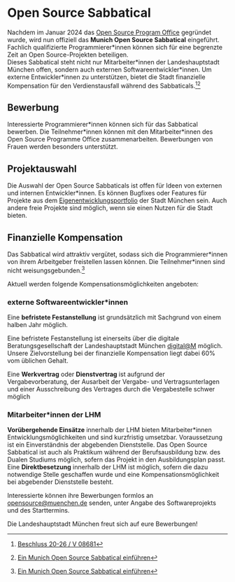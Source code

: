 # Open Source Sabbatical

Nachdem im Januar 2024 das [Open Source Program Office](./ospo) gegründet wurde, wird nun offiziell das **Munich Open Source Sabbatical** eingeführt.
Fachlich qualifizierte Programmierer\*innen können sich für eine begrenzte Zeit an Open Source-Projekten beteiligen.  
Dieses Sabbatical steht nicht nur Mitarbeiter\*innen der Landeshauptstadt München offen, sondern auch externen Softwareentwickler\*innen.
Um externe Entwickler*innen zu unterstützen, bietet die Stadt finanzielle Kompensation für den Verdienstausfall während des Sabbaticals.[^beschluss][^antrag]


## Bewerbung

Interessierte Programmierer\*innen können sich für das Sabbatical bewerben.
Die Teilnehmer*innen können mit den Mitarbeiter\*innen des Open Source Programme Office zusammenarbeiten.
Bewerbungen von Frauen werden besonders unterstützt.

## Projektauswahl

Die Auswahl der Open Source Sabbaticals ist offen für Ideen von externen und internen Entwickler*innen.
Es können Bugfixes oder Features für Projekte aus dem [Eigenentwicklungsportfolio](https://github.com/it-at-m) der Stadt München sein.
Auch andere freie Projekte sind möglich, wenn sie einen Nutzen für die Stadt bieten.

## Finanzielle Kompensation

Das Sabbatical wird attraktiv vergütet, sodass sich die Programmierer\*innen von ihrem Arbeitgeber freistellen lassen können.
Die Teilnehmer\*innen sind nicht weisungsgebunden.[^antrag]

Aktuell werden folgende Kompensationsmöglichkeiten angeboten:

### externe Softwareentwickler\*innen

Eine __befristete Festanstellung__ ist grundsätzlich mit Sachgrund von einem halben Jahr möglich.

Eine befristete Festanstellung ist einerseits über die digitale Beratungsgesellschaft der Landeshauptstadt München [digital@M](https://digital-at-m.de/) möglich.
Unsere Zielvorstellung bei der finanzielle Kompensation liegt dabei 60% vom üblichen Gehalt.

Eine __Werkvertrag__ oder __Dienstvertrag__ ist aufgrund der Vergabevorberatung, der Ausarbeit der Vergabe- und Vertragsunterlagen und einer Ausschreibung des Vertrages durch die Vergabestelle schwer möglich


### Mitarbeiter*innen der LHM

__Vorübergehende Einsätze__ innerhalb der LHM bieten Mitarbeiter\*innen Entwicklungsmöglichkeiten und sind kurzfristig umsetzbar.
Voraussetzung ist ein Einverständnis der abgebenden Dienststelle.
Das Open Source Sabbatical ist auch als Praktikum während der Berufsausbildung bzw. des Dualen Studiums möglich, sofern das Projekt in den Ausbildungsplan passt.  
Eine __Direktbesetzung__ innerhalb der LHM ist möglich, sofern die dazu notwendige Stelle geschaffen wurde und eine Kompensationsmöglichkeit bei abgebender Dienststelle besteht.


Interessierte können ihre Bewerbungen formlos an [opensource@muenchen.de](mailto:opensource@muenchen.de) senden, unter Angabe des Softwareprojekts und des Starttermins.

Die Landeshauptstadt München freut sich auf eure Bewerbungen!


[^antrag]: [Ein Munich Open Source Sabbatical einführen](https://risi.muenchen.de/risi/antrag/detail/6289826)
[^beschluss]: [Beschluss 20-26 / V 08681](https://risi.muenchen.de/risi/sitzungsvorlage/detail/7532900)

